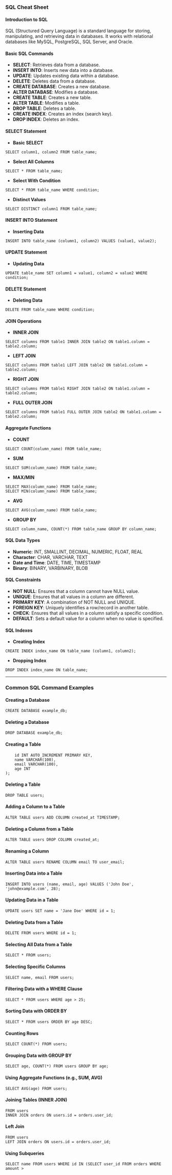 ### SQL Cheat Sheet

#### Introduction to SQL

SQL (Structured Query Language) is a standard language for storing, manipulating, and retrieving data in databases. It works with relational databases like MySQL, PostgreSQL, SQL Server, and Oracle.


#### Basic SQL Commands

- **SELECT**: Retrieves data from a database.
- **INSERT INTO**: Inserts new data into a database.
- **UPDATE**: Updates existing data within a database.
- **DELETE**: Deletes data from a database.
- **CREATE DATABASE**: Creates a new database.
- **ALTER DATABASE**: Modifies a database.
- **CREATE TABLE**: Creates a new table.
- **ALTER TABLE**: Modifies a table.
- **DROP TABLE**: Deletes a table.
- **CREATE INDEX**: Creates an index (search key).
- **DROP INDEX**: Deletes an index.


#### SELECT Statement

- **Basic SELECT**

```
SELECT column1, column2 FROM table_name;
```

- **Select All Columns**

```
SELECT * FROM table_name;
```

- **Select With Condition**

```
SELECT * FROM table_name WHERE condition;
```

- **Distinct Values**

```
SELECT DISTINCT column1 FROM table_name;
```

#### INSERT INTO Statement

- **Inserting Data**
```
INSERT INTO table_name (column1, column2) VALUES (value1, value2);
```
#### UPDATE Statement

- **Updating Data**
```
UPDATE table_name SET column1 = value1, column2 = value2 WHERE condition;
```
#### DELETE Statement

- **Deleting Data**
```
DELETE FROM table_name WHERE condition;
```
#### JOIN Operations

- **INNER JOIN**
```
SELECT columns FROM table1 INNER JOIN table2 ON table1.column = table2.column;
```

- **LEFT JOIN**

```
SELECT columns FROM table1 LEFT JOIN table2 ON table1.column = table2.column;
```

- **RIGHT JOIN**

```
SELECT columns FROM table1 RIGHT JOIN table2 ON table1.column = table2.column;
```

- **FULL OUTER JOIN**

```
SELECT columns FROM table1 FULL OUTER JOIN table2 ON table1.column = table2.column;
```

#### Aggregate Functions
- **COUNT**
```
SELECT COUNT(column_name) FROM table_name;
```

- **SUM**

```
SELECT SUM(column_name) FROM table_name;
```

- **MAX/MIN**

```
SELECT MAX(column_name) FROM table_name;
SELECT MIN(column_name) FROM table_name;
```

- **AVG**

```
SELECT AVG(column_name) FROM table_name;
```

- **GROUP BY**

```
SELECT column_name, COUNT(*) FROM table_name GROUP BY column_name;
```

#### SQL Data Types

- **Numeric**: INT, SMALLINT, DECIMAL, NUMERIC, FLOAT, REAL
- **Character**: CHAR, VARCHAR, TEXT
- **Date and Time**: DATE, TIME, TIMESTAMP
- **Binary**: BINARY, VARBINARY, BLOB

#### SQL Constraints

- **NOT NULL**: Ensures that a column cannot have NULL value.
- **UNIQUE**: Ensures that all values in a column are different.
- **PRIMARY KEY**: A combination of NOT NULL and UNIQUE.
- **FOREIGN KEY**: Uniquely identifies a row/record in another table.
- **CHECK**: Ensures that all values in a column satisfy a specific condition.
- **DEFAULT**: Sets a default value for a column when no value is specified.


#### SQL Indexes

- **Creating Index**
```
CREATE INDEX index_name ON table_name (column1, column2);
```

- **Dropping Index**

```
DROP INDEX index_name ON table_name;
```

---

### Common SQL Command Examples

#### Creating a Database

```
CREATE DATABASE example_db;
```

#### Deleting a Database

```
DROP DATABASE example_db;
```

#### Creating a Table

```CREATE TABLE users (
    id INT AUTO_INCREMENT PRIMARY KEY,
    name VARCHAR(100),
    email VARCHAR(100),
    age INT
);
```

#### Deleting a Table

```
DROP TABLE users;
```

#### Adding a Column to a Table

```
ALTER TABLE users ADD COLUMN created_at TIMESTAMP;
```

#### Deleting a Column from a Table

```
ALTER TABLE users DROP COLUMN created_at;
```

#### Renaming a Column

```
ALTER TABLE users RENAME COLUMN email TO user_email;
```

#### Inserting Data into a Table

```
INSERT INTO users (name, email, age) VALUES ('John Doe', 'john@example.com', 28);
```

#### Updating Data in a Table

```
UPDATE users SET name = 'Jane Doe' WHERE id = 1;
```

#### Deleting Data from a Table

```
DELETE FROM users WHERE id = 1;
```

#### Selecting All Data from a Table

```
SELECT * FROM users;
```

#### Selecting Specific Columns

```
SELECT name, email FROM users;
```

#### Filtering Data with a WHERE Clause

```
SELECT * FROM users WHERE age > 25;
```

#### Sorting Data with ORDER BY

```
SELECT * FROM users ORDER BY age DESC;
```

#### Counting Rows

```
SELECT COUNT(*) FROM users;
```

#### Grouping Data with GROUP BY

```
SELECT age, COUNT(*) FROM users GROUP BY age;
```

#### Using Aggregate Functions (e.g., SUM, AVG)

```
SELECT AVG(age) FROM users;
```

#### Joining Tables (INNER JOIN)

```SELECT users.name, orders.amount
FROM users
INNER JOIN orders ON users.id = orders.user_id;
```

#### Left Join

```SELECT users.name, orders.amount
FROM users
LEFT JOIN orders ON users.id = orders.user_id;
```

#### Using Subqueries

```
SELECT name FROM users WHERE id IN (SELECT user_id FROM orders WHERE amount > 
```

